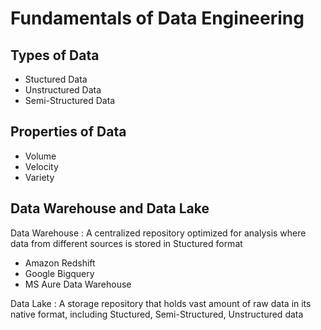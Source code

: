 # Fundamentals of Data Engineering

## Types of Data

- Stuctured Data
- Unstructured Data
- Semi-Structured Data

## Properties of Data

- Volume
- Velocity
- Variety

## Data Warehouse and Data Lake

Data Warehouse : A centralized repository optimized for analysis where data from different sources is stored in Stuctured format

- Amazon Redshift
- Google Bigquery
- MS Aure Data Warehouse

Data Lake : A storage repository that holds vast amount of raw data in its native format, including Stuctured, Semi-Structured, Unstructured data
